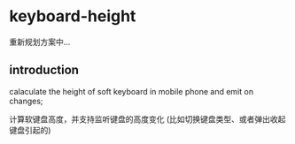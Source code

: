 # keyboard-height

重新规划方案中...

## introduction

calaculate the height of soft keyboard in mobile phone and emit on changes;

计算软键盘高度，并支持监听键盘的高度变化 (比如切换键盘类型、或者弹出收起键盘引起的)
